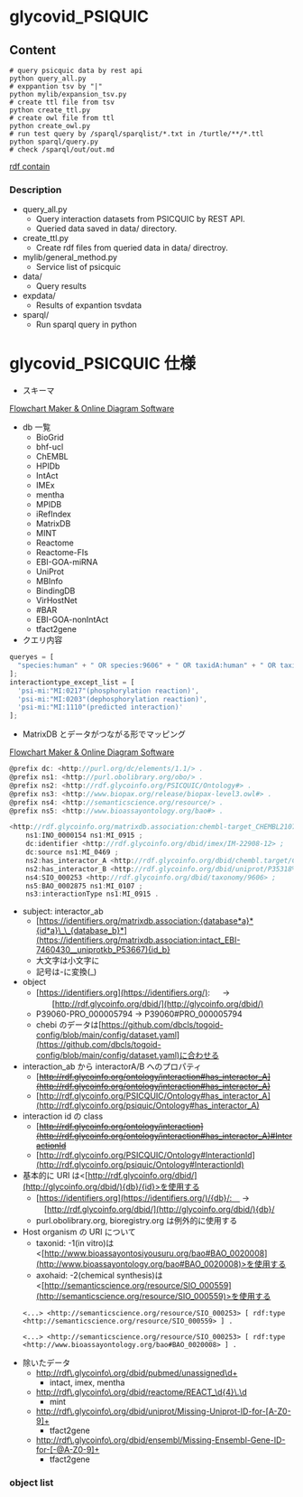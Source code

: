 # glycovid_PSIQUIC

## Content

```
# query psicquic data by rest api
python query_all.py
# exppantion tsv by "|"
python mylib/expansion_tsv.py
# create ttl file from tsv
python create_ttl.py
# create owl file from ttl
python create_owl.py
# run test query by /sparql/sparqlist/*.txt in /turtle/**/*.ttl
python sparql/query.py
# check /sparql/out/out.md
```

[rdf contain](https://github.com/arakkkkk/glycovid_PSIQUIC/blob/main/sparql/out/out.md)<br>

### Description
- query_all.py
  - Query interaction datasets from PSICQUIC by REST API.
  - Queried data saved in data/ directory.
- create_ttl.py
  - Create rdf files from queried data in data/ directroy.
- mylib/general_method.py
  - Service list of psicquic
- data/
  - Query results
- expdata/
  - Results of expantion tsvdata
- sparql/
  - Run sparql query in python

# glycovid_PSICQUIC 仕様

- スキーマ

[Flowchart Maker & Online Diagram Software](https://app.diagrams.net/#G1l1cZKZryTm6ed0e-L-dOC0RhhKUMjtAt)

- db 一覧
  - BioGrid
  - bhf-ucl
  - ChEMBL
  - HPIDb
  - IntAct
  - IMEx
  - mentha
  - MPIDB
  - iRefIndex
  - MatrixDB
  - MINT
  - Reactome
  - Reactome-FIs
  - EBI-GOA-miRNA
  - UniProt
  - MBInfo
  - BindingDB
  - VirHostNet
  - #BAR
  - EBI-GOA-nonIntAct
  - tfact2gene
- クエリ内容

```jsx
queryes = [
  "species:human" + " OR species:9606" + " OR taxidA:human" + " OR taxidA:9606" + " OR taxidB:human" + " OR taxidA:9606"
];
interactiontype_except_list = [
  'psi-mi:"MI:0217"(phosphorylation reaction)',
  'psi-mi:"MI:0203"(dephosphorylation reaction)',
  'psi-mi:"MI:1110"(predicted interaction)'
];
```

- MatrixDB とデータがつながる形でマッピング

[Flowchart Maker & Online Diagram Software](https://app.diagrams.net/#G1Vdkum5NCG3MsLvJ7HJ6PDXt6iG7PCHaw)

```jsx
@prefix dc: <http://purl.org/dc/elements/1.1/> .
@prefix ns1: <http://purl.obolibrary.org/obo/> .
@prefix ns2: <http://rdf.glycoinfo.org/PSICQUIC/Ontology#> .
@prefix ns3: <http://www.biopax.org/release/biopax-level3.owl#> .
@prefix ns4: <http://semanticscience.org/resource/> .
@prefix ns5: <http://www.bioassayontology.org/bao#> .

<http://rdf.glycoinfo.org/matrixdb.association:chembl-target_CHEMBL2107838__uniprotkb_P35318%23PRO_0000000963> ns1:IAO_0000119 <http://rdf.glycoinfo.org/dbid/imex/IM-22908> ;
    ns1:INO_0000154 ns1:MI_0915 ;
    dc:identifier <http://rdf.glycoinfo.org/dbid/imex/IM-22908-12> ;
    dc:source ns1:MI_0469 ;
    ns2:has_interactor_A <http://rdf.glycoinfo.org/dbid/chembl.target/CHEMBL2107838> ;
    ns2:has_interactor_B <http://rdf.glycoinfo.org/dbid/uniprot/P35318%23PRO_0000000963> ;
    ns4:SIO_000253 <http://rdf.glycoinfo.org/dbid/taxonomy/9606> ;
    ns5:BAO_0002875 ns1:MI_0107 ;
    ns3:interactionType ns1:MI_0915 .
```

- subject: interactor_ab
  - [https://identifiers.org/matrixdb.association:{database*a}*{id*a}\_\_{database_b}*](https://identifiers.org/matrixdb.association:intact_EBI-7460430__uniprotkb_P53667){id_b}
  - 大文字は小文字に
  - 記号は-に変換(\_)
- object
  - [https://identifiers.org](https://identifiers.org/): 　 → 　　[http://rdf.glycoinfo.org/dbid/](http://glycoinfo.org/dbid/)
  - P39060-PRO_000005794 → P39060#PRO_000005794
  - chebi のデータは[https://github.com/dbcls/togoid-config/blob/main/config/dataset.yaml](https://github.com/dbcls/togoid-config/blob/main/config/dataset.yaml)に合わせる
- interaction_ab から interactorA/B へのプロパティ
  - [~~http://rdf.glycoinfo.org/ontology/interaction#has_interactor_A](http://rdf.glycoinfo.org/ontology/interaction#has_interactor_A)~~
  - [http://rdf.glycoinfo.org/PSICQUIC/Ontology#has_interactor_A](http://rdf.glycoinfo.org/psiquic/Ontology#has_interactor_A)
- interaction id の class
  - [~~http://rdf.glycoinfo.org/ontology/interaction](http://rdf.glycoinfo.org/ontology/interaction#has_interactor_A)#InteractionId~~
  - [http://rdf.glycoinfo.org/PSICQUIC/Ontology#InteractionId](http://rdf.glycoinfo.org/psiquic/Ontology#InteractionId)
- 基本的に URI は<[http://rdf.glycoinfo.org/dbid/](http://glycoinfo.org/dbid/){db}/{id}>を使用する
  - [https://identifiers.org](https://identifiers.org/)/{db}/:　 → 　[http://rdf.glycoinfo.org/dbid/](http://glycoinfo.org/dbid/){db}/
  - purl.obolibrary.org, bioregistry.org は例外的に使用する
- Host organism の URI について
  - taxonid: -1(in vitro)は<[http://www.bioassayontosiyousuru.org/bao#BAO_0020008](http://www.bioassayontology.org/bao#BAO_0020008)>を使用する
  - axohaid: -2(chemical synthesis)は<[http://semanticscience.org/resource/SIO_000559](http://semanticscience.org/resource/SIO_000559)>を使用する
  ```
  <...> <http://semanticscience.org/resource/SIO_000253> [ rdf:type <http://semanticscience.org/resource/SIO_000559> ] .
  ```
  ```
  <...> <http://semanticscience.org/resource/SIO_000253> [ rdf:type <http://www.bioassayontology.org/bao#BAO_0020008> ] .
  ```
- 除いたデータ
  - [http://rdf\\.glycoinfo\\.org/dbid/pubmed/unassigned\\d+](http://rdf%5C%5C.glycoinfo%5C%5C.org/dbid/pubmed/unassigned%5C%5Cd+)
    - intact, imex, mentha
  - [http://rdf\\.glycoinfo\\.org/dbid/reactome/REACT\_\\d{4}\\.\\d](http://rdf%5C%5C.glycoinfo%5C%5C.org/dbid/reactome/REACT_%5C%5Cd%7B4%7D%5C%5C.%5C%5Cd)
    - mint
  - [http://rdf\\.glycoinfo\\.org/dbid/uniprot/Missing-Uniprot-ID-for-[A-Z0-9]+](http://rdf%5C%5C.glycoinfo%5C%5C.org/dbid/uniprot/Missing-Uniprot-ID-for-%5BA-Z0-9%5D+)
    - tfact2gene
  - [http://rdf\\.glycoinfo\\.org/dbid/ensembl/Missing-Ensembl-Gene-ID-for-[-@A-Z0-9]+](http://rdf%5C%5C.glycoinfo%5C%5C.org/dbid/ensembl/Missing-Ensembl-Gene-ID-for-%5B-@A-Z0-9%5D+)
    - tfact2gene

### object list
